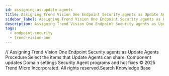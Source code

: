 ```yaml
---
id: assigning-as-update-agents
title: Assigning Trend Vision One Endpoint Security agents as Update Agents
sidebar_label: Assigning Trend Vision One Endpoint Security agents as Update Agents
description: Assigning Trend Vision One Endpoint Security agents as Update Agents
tags:
  - endpoint-security
  - trend-vision-one
---
```


/*<![CDATA[*/ $('#title').html($('meta[name=map-description]').attr('content')); /*]]>*/ Assigning Trend Vision One Endpoint Security agents as Update Agents Procedure Select the items that Update Agents can share. Component updates Domain settings Security Agent programs and hot fixes © 2025 Trend Micro Incorporated. All rights reserved.Search Knowledge Base